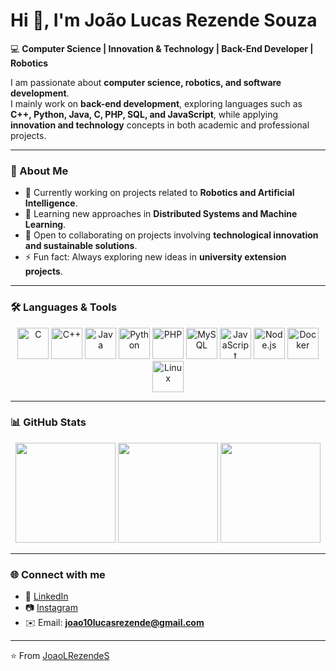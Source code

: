 # Hi 👋, I'm João Lucas Rezende Souza  

💻 **Computer Science | Innovation & Technology | Back-End Developer | Robotics**  

I am passionate about **computer science, robotics, and software development**.  
I mainly work on **back-end development**, exploring languages such as **C++, Python, Java, C, PHP, SQL, and JavaScript**, while applying **innovation and technology** concepts in both academic and professional projects.  

---

### 🚀 About Me  
- 🔭 Currently working on projects related to **Robotics and Artificial Intelligence**.  
- 🌱 Learning new approaches in **Distributed Systems and Machine Learning**.  
- 🤝 Open to collaborating on projects involving **technological innovation and sustainable solutions**.  
- ⚡ Fun fact: Always exploring new ideas in **university extension projects**.  

---

### 🛠️ Languages & Tools  
<p align="center">
  <img src="https://cdn.jsdelivr.net/gh/devicons/devicon/icons/c/c-original.svg" alt="C" width="50" height="50"/>
  <img src="https://cdn.jsdelivr.net/gh/devicons/devicon/icons/cplusplus/cplusplus-original.svg" alt="C++" width="50" height="50"/>
  <img src="https://cdn.jsdelivr.net/gh/devicons/devicon/icons/java/java-original.svg" alt="Java" width="50" height="50"/>
  <img src="https://cdn.jsdelivr.net/gh/devicons/devicon/icons/python/python-original.svg" alt="Python" width="50" height="50"/>
  <img src="https://cdn.jsdelivr.net/gh/devicons/devicon/icons/php/php-original.svg" alt="PHP" width="50" height="50"/>
  <img src="https://cdn.jsdelivr.net/gh/devicons/devicon/icons/mysql/mysql-original.svg" alt="MySQL" width="50" height="50"/>
  <img src="https://cdn.jsdelivr.net/gh/devicons/devicon/icons/javascript/javascript-original.svg" alt="JavaScript" width="50" height="50"/>
  <img src="https://cdn.jsdelivr.net/gh/devicons/devicon/icons/nodejs/nodejs-original.svg" alt="Node.js" width="50" height="50"/>
  <img src="https://cdn.jsdelivr.net/gh/devicons/devicon/icons/docker/docker-original.svg" alt="Docker" width="50" height="50"/>
  <img src="https://cdn.jsdelivr.net/gh/devicons/devicon/icons/linux/linux-original.svg" alt="Linux" width="50" height="50"/>
</p>  

---

### 📊 GitHub Stats  
<p align="center">
  <img height="160" src="https://github-readme-streak-stats.herokuapp.com/?user=JoaoLRezendeS&theme=tokyonight&hide_border=true" />
  <img height="160" src="https://github-readme-stats.vercel.app/api?username=JoaoLRezendeS&show_icons=true&theme=tokyonight&hide_border=true" />
  <img height="160" src="https://github-readme-stats.vercel.app/api/top-langs/?username=JoaoLRezendeS&layout=compact&theme=tokyonight&hide_border=true" />
</p>  

---

### 🌐 Connect with me  
- 💼 [LinkedIn](https://www.linkedin.com/in/joão-lucas-rezende-12099a265)  
- 📷 [Instagram](https://instagram.com/jlucrezende)  
- ✉️ Email: **joao10lucasrezende@gmail.com**  

---

⭐️ From [JoaoLRezendeS](https://github.com/JoaoLRezendeS)
